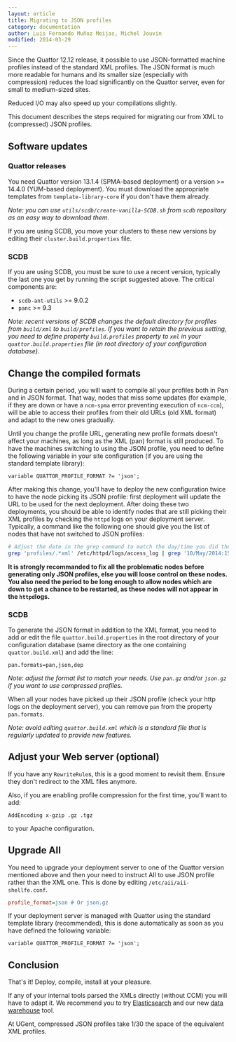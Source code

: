 ```yaml
---
layout: article
title: Migrating to JSON profiles
category: documentation
author: Luis Fernando Muñoz Meijas, Michel Jouvin
modified: 2014-03-29
---
```


Since the Quattor 12.12 release, it possible to use JSON-formatted
machine profiles instead of the standard XML profiles.  The JSON
format is much more readable for humans and its smaller size
(especially with compression) reduces the load significantly on the
Quattor server, even for small to medium-sized sites.

Reduced I/O may also speed up your compilations slightly.

This document describes the steps required for
migrating our from XML to (compressed) JSON
profiles.

## Software updates

### Quattor releases

You need Quattor version 13.1.4 (SPMA-based deployment) or a version >= 14.4.0 (YUM-based deployment). You must download the appropriate
templates from `template-library-core` if you don't have them already.

*Note: you can use `utils/scdb/create-vanilla-SCDB.sh` from `scdb` repository as an easy way to download them.*

If you are using SCDB, you move your clusters to these new versions by editing their `cluster.build.properties` file.


### SCDB

If you are using SCDB, you must be sure to use a recent version, typically the last one you get by running the script suggested above. The critical
components are:

* `scdb-ant-utils` >= 9.0.2
* `panc` >= 9.3

*Note: recent versions of SCDB changes the default directory for profiles from `build/xml` to `build/profiles`. If you want to retain the previous
setting, you need to define property `build.profiles` property to `xml` in your `quattor.build.properties` file (in root directory of your 
configuration database).*

## Change the compiled formats

During a certain period, you will want to compile all your profiles
both in Pan and in JSON format.  That way, nodes that miss some
updates (for example, if they are down or have a `ncm-spma` error preventing execution
of `ncm-ccm`), will be able to access their
profiles from their old URLs (old XML format) and adapt to the new ones gradually. 

Until you change
the profile URL, generating new profile formats doesn't affect your machines,
as long as the XML (pan) format is still produced. To have the machines switching to using the JSON profile, you
need to define the following variable in your site configuration (if you are using the standard template library):

```
variable QUATTOR_PROFILE_FORMAT ?= 'json';
```

After making this change, you'll have to deploy the new configuration twice to have the node picking its JSON profile: first deployment
will update the URL to be used for the next deployment. After doing these two deployments, you should be able to identify nodes that
are still picking their XML profiles by checking the `httpd` logs on your deployment server. Typically, a command like the following
one should give you the list of nodes that have not switched to JSON profiles:

```bash
# Adjust the date in the grep command to match the day/time you did the change
grep 'profiles/.*xml' /etc/httpd/logs/access_log | grep '10/May/2014:15' | awk '{print $7}' | sort -u
```

**It is strongly recommanded to fix all the problematic nodes before generating only JSON profiles, else you will loose control on these nodes.
You also need the period to be long enough to allow nodes which are down to get a chance to be restarted, as these nodes will not appear in the `httpd`logs.**

### SCDB

To generate the JSON format in addition to the XML format, you need to add or edit the
file `quattor.build.properties` in the root directory of your configuration database (same directory
as the one containing `quattor.build.xml`) and add the line:

```
pan.formats=pan,json,dep
```

*Note: adjust the format list to match your needs. Use `pan.gz` and/or `json.gz` if you want to use compressed profiles.*

When all your nodes have picked up their JSON profile (check your http logs on the deployment server), you can
remove `pan` from the property `pan.formats`.

*Note: avoid editing `quattor.build.xml` which is a standard file that is regularly updated to provide new features.*

## Adjust your Web server (optional)

If you have any `RewriteRule`s, this is a good moment to revisit
them.  Ensure they don't redirect to the XML files anymore.

Also, if you are enabling profile compression for the first time,
you'll want to add:

```
AddEncoding x-gzip .gz .tgz
```

to your Apache configuration.

## Upgrade AII

You need to upgrade your deployment server to one of the Quattor version mentioned above and then your need to
instruct AII to use JSON profile rather than the XML one. This is done by editing `/etc/aii/aii-shellfe.conf`.

```ini
profile_format=json # Or json.gz
```

If your deployment server is managed with Quattor using the standard template library (recommended), this is done automatically as soon as you
have defined the following variable:

```
variable QUATTOR_PROFILE_FORMAT ?= 'json';
```

## Conclusion

That's it!  Deploy, compile, install at your pleasure.  

If any of your
internal tools parsed the XMLs directly (without CCM) you will have to
adapt it.  We recommend you to try
[Elasticsearch](www.elasticsearch.org) and our new
[data warehouse](https://github.com/quattor/data-warehouse) tool.

At UGent, compressed JSON profiles take 1/30 the space of the
equivalent XML profiles.
